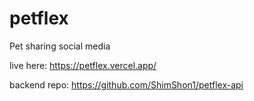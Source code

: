 # petflex

Pet sharing social media

live here: https://petflex.vercel.app/

backend repo: https://github.com/ShimShon1/petflex-api
